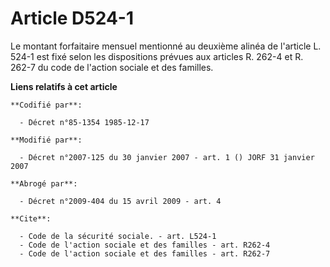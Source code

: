 # Article D524-1

Le montant forfaitaire mensuel mentionné au deuxième alinéa de l'article L. 524-1 est fixé selon les dispositions prévues aux
articles R. 262-4 et R. 262-7 du code de l'action sociale et des familles.

**Liens relatifs à cet article**

	**Codifié par**:

	  - Décret n°85-1354 1985-12-17

	**Modifié par**:

	  - Décret n°2007-125 du 30 janvier 2007 - art. 1 () JORF 31 janvier 2007

	**Abrogé par**:

	  - Décret n°2009-404 du 15 avril 2009 - art. 4

	**Cite**:

	  - Code de la sécurité sociale. - art. L524-1
	  - Code de l'action sociale et des familles - art. R262-4
	  - Code de l'action sociale et des familles - art. R262-7
